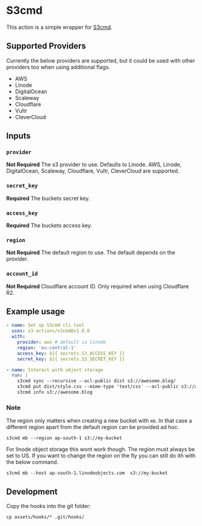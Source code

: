 # S3cmd

This action is a simple wrapper for [S3cmd](https://github.com/s3tools/s3cmd).

## Supported Providers

Currently the below providers are supported, but it could be used with other providers too when using additional flags.

- AWS
- Linode
- DigitalOcean
- Scaleway
- Cloudflare
- Vultr
- CleverCloud

## Inputs

### `provider`

**Not Required** The s3 provider to use. Defaults to Linode. AWS, Linode, DigitalOcean, Scaleway, Cloudflare, Vultr, CleverCloud are supported.

### `secret_key`

**Required**  The buckets secret key.

### `access_key`

**Required**  The buckets access key.

### `region`

**Not Required** The default region to use. The default depends on the provider.

### `account_id`

**Not Required** Cloudflare account ID. Only required when using Cloudflare R2.

## Example usage

```yml
- name: Set up S3cmd cli tool
  uses: s3-actions/s3cmd@v1.8.0
  with:
    provider: aws # default is linode
    region: 'eu-central-1'
    access_key: ${{ secrets.S3_ACCESS_KEY }}
    secret_key: ${{ secrets.S3_SECRET_KEY }}

- name: Interact with object storage
  run: |
    s3cmd sync --recursive --acl-public dist s3://awesome.blog/
    s3cmd put dist/style.css --mime-type 'text/css' --acl-public s3://awesome.blog/style.css
    s3cmd info s3://awesome.blog
```

### Note

The region only matters when creating a new bucket with `mb`. In that case a different region apart from the default region can be provided ad hoc.

```console
s3cmd mb --region ap-south-1 s3://my-bucket
```

For linode object storage this wont work though. The region must always be set to US. If you want to change the region on the fly you can still do ith with the below command.

```console
s3cmd mb --host ap-south-1.linodeobjects.com  s3://my-bucket
```

## Development

Copy the hooks into the git folder:

```shell
cp assets/hooks/* .git/hooks/
```
